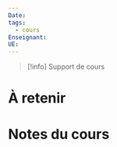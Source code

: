```yaml
---
Date:
tags:
  - cours
Enseignant:
UE:
---
```

> [!info] Support de cours
> 

# À retenir

# Notes du cours 